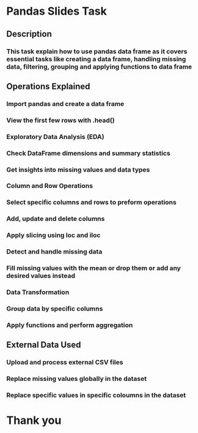 
# Pandas Slides Task
## Description
### This task explain how to use pandas data frame as it covers essential tasks like creating a data frame, handling missing data, filtering, grouping and applying functions to data frame

## Operations Explained

### Import pandas and create a data frame
### View the first few rows with .head()
### Exploratory Data Analysis (EDA)
### Check DataFrame dimensions and summary statistics
### Get insights into missing values and data types
### Column and Row Operations
### Select specific columns and rows to preform operations
### Add, update and delete columns
### Apply slicing using loc and iloc
### Detect and handle missing data
### Fill missing values with the mean or drop them or add any desired values instead
### Data Transformation
### Group data by specific columns
### Apply functions and perform aggregation

## External Data Used

### Upload and process external CSV files
### Replace missing values globally in the dataset
### Replace specific values in specific coloumns in the dataset

# Thank you
